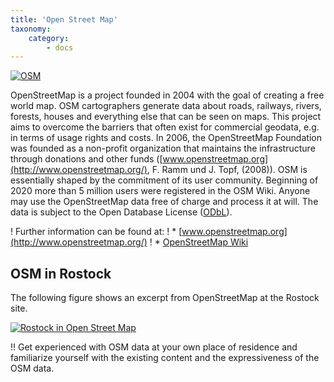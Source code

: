 ```yaml
---
title: 'Open Street Map'
taxonomy:
    category:
        - docs
---
```


[![OSM](osm_logo.png)](https://www.openstreetmap.org/about)

OpenStreetMap is a project founded in 2004 with the goal of creating a free world map. OSM cartographers generate data about roads, railways, rivers, forests, houses and everything else that can be seen on maps. This project aims to overcome the barriers that often exist for commercial geodata, e.g. in terms of usage rights and costs. In 2006, the OpenStreetMap Foundation was founded as a non-profit organization that maintains the infrastructure through donations and other funds ([www.openstreetmap.org](http://www.openstreetmap.org/), F. Ramm und J. Topf, (2008)). OSM is essentially shaped by the commitment of its user community. Beginning of 2020 more than 5 million users were registered in the OSM Wiki. Anyone may use the OpenStreetMap data free of charge and process it at will. The data is subject to the Open Database License ([ODbL](https://opendatacommons.org/licenses/odbl/summary/)).


! Further information can be found at:
! * [www.openstreetmap.org](http://www.openstreetmap.org/)
! * [OpenStreetMap Wiki](http://wiki.openstreetmap.org/wiki/DE:Hauptseite?uselang=de)

## OSM in Rostock

The following figure shows an excerpt from OpenStreetMap at the Rostock site.

[![Rostock in Open Street Map](HRO_OSM.png?classes=caption "Rostock in Open Street Map")](https://www.openstreetmap.org/#map=11/54.0928/12.1275)

!! Get experienced with OSM data at your own place of residence and familiarize yourself with the existing content and the expressiveness of the OSM data.